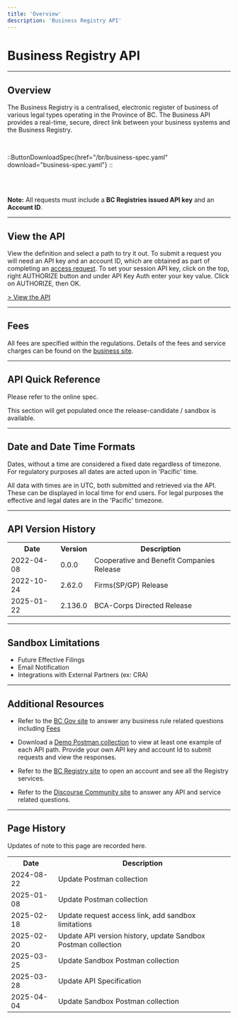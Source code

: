 ```yaml
---
title: 'Overview'
description: 'Business Registry API'
---
```


# Business Registry API

---

## Overview

The Business Registry is a centralised, electronic register of business of various legal types operating in the Province of BC. The Business API provides a real-time, secure, direct link between
your business systems and the Business Registry.

<br>

::ButtonDownloadSpec{href="/br/business-spec.yaml" download="business-spec.yaml"}
::

<br>
<br>

**Note:** All requests must include a **BC Registries issued API key** and an **Account ID**.

---

## View the API

View the definition and select a path to try it out. To submit a request you will need an API key and an account ID, which are obtained as part of completing an [access request](/products/get-started/account-setup). To set your session API key, click on the top, right AUTHORIZE button and under API Key Auth enter your key value. Click on AUTHORIZE, then OK.

<a href="/en-CA/oas/br" target="_blank">> View the API</a>

---

## Fees

All fees are specified within the regulations. Details of the fees and service charges can be found on the
<a href="https://www2.gov.bc.ca/gov/content/employment-business/business/managing-a-business/permits-licences/businesses-incorporated-companies/forms-corporate-registry" target="_blank"> business site</a>.

---

## API Quick Reference

Please refer to the online spec.

This section will get populated once the release-candidate / sandbox is available.

---

## Date and Date Time Formats

Dates, without a time are considered a fixed date regardless of timezone. For regulatory purposes all dates are acted upon in 'Pacific' time.

All data with times are in UTC, both submitted and retrieved via the API. These can be displayed in local time for end users. For legal purposes the effective and legal dates are in the 'Pacific' timezone.

---

## API Version History

<table>
  <tr>
    <th>Date</th>
    <th>Version</th>
    <th>Description</th>
  </tr>
  <tr>
    <td>2022-04-08</td>
    <td>0.0.0</td>
    <td>Cooperative and Benefit Companies Release</td>
  </tr>
  <tr>
    <td>2022-10-24</td>
    <td>2.62.0</td>
    <td>Firms(SP/GP) Release</td>
  </tr>
  <tr>
    <td>2025-01-22</td>
    <td>2.136.0</td>
    <td>BCA-Corps Directed Release</td>
  </tr>
</table>

---

## Sandbox Limitations
- Future Effective Filings
- Email Notification
- Integrations with External Partners (ex: CRA)

---

## Additional Resources

- Refer to the <a href="https://www2.gov.bc.ca/" target="_blank">BC Gov site</a> to answer any business rule related questions including <a href="https://www2.gov.bc.ca/gov/content/employment-business/business/managing-a-business/permits-licences/businesses-incorporated-companies/forms-corporate-registry" target="_blank">Fees</a>

- Download a <a href="/br/apigw-business-api-demo.postman_collection.zip" download="apigw-business-demo-postman.json.zip" target="_blank">Demo Postman collection</a> to view at least one example of each API path. Provide your own API key and account Id to submit requests and view the responses.

- Refer to the <a href="https://www.bcregistry.gov.bc.ca/" target="_blank">BC Registry site</a> to open an account and see all the Registry services.

- Refer to the <a href="https://discourse.onebc.ca/" target="_blank">Discourse Community site</a> to answer any API and service related questions.

---

## Page History

Updates of note to this page are recorded here.

<table>
  <tr>
    <th>Date</th>
    <th>Description</th>
  </tr>
  <tr>
    <td>2024-08-22</td>
    <td>Update Postman collection</td>
  </tr>
  <tr>
    <td>2025-01-08</td>
    <td>Update Postman collection</td>
  </tr>
  <tr>
    <td>2025-02-18</td>
    <td>Update request access link, add sandbox limitations</td>
  </tr>
  <tr>
    <td>2025-02-20</td>
    <td>Update API version history, update Sandbox Postman collection</td>
  </tr>
  <tr>
    <td>2025-03-25</td>
    <td>Update Sandbox Postman collection</td>
  </tr>
    <tr>
    <td>2025-03-28</td>
    <td>Update API Specification</td>
  </tr>
  <tr>
    <td>2025-04-04</td>
    <td>Update Sandbox Postman collection</td>
  </tr>
</table>
